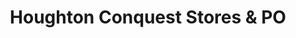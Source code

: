 ---
title: "Houghton Conquest Stores & PO"
url: /houghton-conquest/houghton-conquest-stores-und-po/
shop: Lebensmittel
---